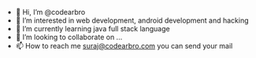 - 👋 Hi, I’m @codearbro
- 👀 I’m interested in web development, android development and hacking
- 🌱 I’m currently learning java full stack language
- 💞️ I’m looking to collaborate on ...
- 📫 How to reach me suraj@codearbro.com you can send your mail

<!---
codearbro/codearbro is a ✨ special ✨ repository because its `README.md` (this file) appears on your GitHub profile.
You can click the Preview link to take a look at your changes.
--->
